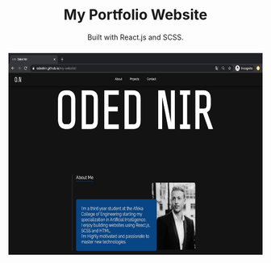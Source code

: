 <div align="center">
  <h1>
    My Portfolio Website
  </h1>
</div>

<div align="center">
  Built with React.js and SCSS.
</div>

###

<div align="center">
  <img alt="screen-shot" src="./public/media/screen-shot1.png" width="640" height="400" />
</div>
